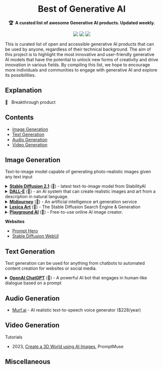 <h1 align="center">
    Best of Generative AI
    <br>
</h1>

<p align="center">
    <strong>🏆&nbsp; A curated list of awesome Generative AI products. Updated weekly.</strong>
</p>

<p align="center">
    <a href="#" title="Best-of-badge"><img src="http://bit.ly/3o3EHNN"></a>
    <a href="#Contents" title="Project Count"><img src="https://img.shields.io/badge/products-awesome-blue.svg?color=5ac4bf"></a>
    <a href="#Contribution" title="Contributions are welcome"><img src="https://img.shields.io/badge/contributions-welcome-green.svg"></a>
</p>

This is curated list of open and accessible generative AI products that can be used by anyone, regardless of their technical background. The aim of this project is to highlight the most innovative and user-friendly generative AI models that have the potential to unlock new forms of creativity and drive innovation in various fields. By compiling this list, we hope to encourage more individuals and communities to engage with generative AI and explore its possibilities.

## Explanation

🌟 &nbsp; Breakthrough product

## Contents

* [Image Generation](#image-generation)
* [Text Generation](#text-generation)
* [Audio Generation](#text-generation)
* [Video Generation](#text-generation)

## Image Generation

Text-to-image model capable of generating photo-realistic images given any text input

<details>
    <summary>
        <b><a href="https://stability.ai/blog/stablediffusion2-1-release7-dec-2022">Stable Diffusion 2.1</a></b>
	(🌟) - latest text-to-image model from StabilityAI
    </summary>
<br/>

* [Latest Release v2.1](https://stability.ai/blog/stablediffusion2-1-release7-dec-2022) ⏱️ Dec 2022
* [Tutorials](tutorials/stable_diffusion.md)

<br/>
</details>

<details>
    <summary>
        <b><a href="https://openai.com/product/dall-e-2">DALL-E</a></b>
	(🌟) - an AI system that can create realistic images and art from a description in natural language.
    </summary>
<br/>

* [DALL·E: Creating images from text](https://openai.com/research/dall-e) ⏱️ 2022

<br/>
</details>

<details>
    <summary>
        <b><a href="https://midjourney.com/">Midjourney</a></b>
	(🌟) - An artificial intelligence art generation service
    </summary>
<br/>
	
* [Website](https://midjourney.com) ⏱️ Mid 2022

<br/>
</details>

<details>
    <summary>
        <b><a href="https://lexica.art/">Lexica Art</a></b>
	(🌟) - The Stable Diffusion Search Engine & Generation
    </summary>
<br/>
	
* [Website](https://lexica.art/) ⏱️ 2022

<br/>
</details>

<details>
    <summary>
        <b><a href="https://playgroundai.com/">Playground AI</a></b>
	(🌟) - Free-to-use online AI image creator. 
    </summary>
<br/>
	
* [Website](https://playgroundai.com/)

<br/>
</details>

**Websites**

* [Prompt Hero](https://prompthero.com/)
* [Stable Diffusion WebUI](https://github.com/AUTOMATIC1111/stable-diffusion-webui)

## Text Generation

Text generation can be used for anything from chatbots to automated content creation for websites or social media.

<details>
    <summary>
        <b><a href="https://chat.openai.com/chat">OpenAI ChatGPT</a></b>
	(🌟) - A powerful AI bot that engages in human-like dialogue based on a prompt
    </summary>
<br/>

* 2023, [Introducing ChatGPT and Whisper APIs](https://openai.com/blog/introducing-chatgpt-and-whisper-apis), OpenAI
* [Tutorials](tutorials/chatgpt.md)

<br/>
</details>

## Audio Generation

* [Murf.ai](https://murf.ai/) - AI realistic text-to-speech voice generator ($228/year)

## Video Generation

Tutorials

* 2023, [Create a 3D World using AI Images](https://www.youtube.com/watch?v=5ntdkwAt3Uw&ab_channel=PromptMuse), PromptMuse

## Miscellaneous
